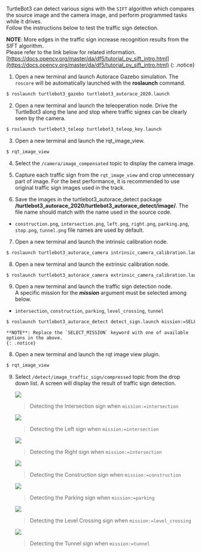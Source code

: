 
<!-- ### [Traffic Sign Detection](#traffic-sign-detection) -->

TurtleBot3 can detect various signs with the `SIFT` algorithm which compares the source image and the camera image, and perform programmed tasks while it drives.  
Follow the instructions below to test the traffic sign detection.

**NOTE**: More edges in the traffic sign increase recognition results from the SIFT algorithm.  
Please refer to the link below for related information.  
[https://docs.opencv.org/master/da/df5/tutorial_py_sift_intro.html](https://docs.opencv.org/master/da/df5/tutorial_py_sift_intro.html)
{: .notice}

1. Open a new terminal and launch Autorace Gazebo simulation. The `roscore` will be automatically launched with the **roslaunch** command.
```bash
$ roslaunch turtlebot3_gazebo turtlebot3_autorace_2020.launch
```

2. Open a new terminal and launch the teleoperation node. Drive the TurtleBot3 along the lane and stop where traffic signes can be clearly seen by the camera.
```bash
$ roslaunch turtlebot3_teleop turtlebot3_teleop_key.launch
```

3. Open a new terminal and launch the rqt_image_view.
```bash
$ rqt_image_view
```

4. Select the `/camera/image_compensated` topic to display the camera image.

5. Capture each traffic sign from the `rqt_image_view` and crop unnecessary part of image. For the best performance, it is recommended to use original traffic sign images used in the track.

6. Save the images in the turtlebot3_autorace_detect package **/turtlebot3_autorace_2020/turtlebot3_autorace_detect/image/**. The file name should match with the name used in the source code.
- `construction.png`, `intersection.png`, `left.png`, `right.png`, `parking.png`, `stop.png`, `tunnel.png` file names are used by default.

7. Open a new terminal and launch the intrinsic calibration node.
```bash
$ roslaunch turtlebot3_autorace_camera intrinsic_camera_calibration.launch
```

8. Open a new terminal and launch the extrinsic calibration node.
```bash
$ roslaunch turtlebot3_autorace_camera extrinsic_camera_calibration.launch
```

9. Open a new terminal and launch the traffic sign detection node.  
A specific mission for the ***mission*** argument must be selected among below.
- `intersection`, `construction`, `parking`, `level_crossing`, `tunnel`
```bash
$ roslaunch turtlebot3_autorace_detect detect_sign.launch mission:=SELECT_MISSION
```

    **NOTE**: Replace the `SELECT_MISSION` keyword with one of available options in the above.
    {: .notice}

8. Open a new terminal and launch the rqt image view plugin.
```bash
$ rqt_image_view
```

9. Select `/detect/image_traffic_sign/compressed` topic from the drop down list. A screen will display the result of traffic sign detection.
   
    ![](/assets/images/platform/turtlebot3/autonomous_driving/noetic_detect_intersection.png)

    > Detecting the Intersection sign when `mission:=intersection`

    ![](/assets/images/platform/turtlebot3/autonomous_driving/noetic_detect_left.png)

    > Detecting the Left sign when `mission:=intersection`

    ![](/assets/images/platform/turtlebot3/autonomous_driving/noetic_detect_right.png)

    > Detecting the Right sign when `mission:=intersection`

    ![](/assets/images/platform/turtlebot3/autonomous_driving/noetic_detect_construction.png)

    > Detecting the Construction sign when `mission:=construction`

    ![](/assets/images/platform/turtlebot3/autonomous_driving/noetic_detect_parking.png)

    > Detecting the Parking sign when `mission:=parking`

    ![](/assets/images/platform/turtlebot3/autonomous_driving/noetic_detect_level_crossing.png)

    > Detecting the Level Crossing sign when `mission:=level_crossing`

    ![](/assets/images/platform/turtlebot3/autonomous_driving/noetic_detect_tunnel.png)

    > Detecting the Tunnel sign when `mission:=tunnel`
